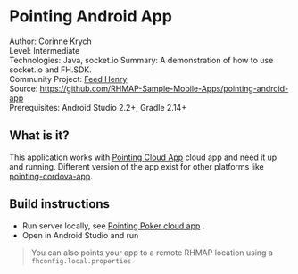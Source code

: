Pointing Android App
====================
Author: Corinne Krych  
Level: Intermediate   
Technologies: Java, socket.io
Summary: A demonstration of how to use socket.io and FH.SDK.   
Community Project: [Feed Henry](http://feedhenry.org)    
Source: https://github.com/RHMAP-Sample-Mobile-Apps/pointing-android-app   
Prerequisites: Android Studio 2.2+, Gradle 2.14+    

## What is it?

This application works with [Pointing Cloud App](https://github.com/RHMAP-Sample-Mobile-Apps/pointing-cloud) cloud app and need it up and running. Different version of the app exist for other platforms like [pointing-cordova-app](https://github.com/RHMAP-Sample-Mobile-Apps/pointing-cordova-app).

## Build instructions

* Run server locally, see [Pointing Poker cloud app](https://github.com/RHMAP-Sample-Mobile-Apps/pointing-cloud) .
* Open in Android Studio and run


> You can also points your app to a remote RHMAP location using a `fhconfig.local.properties`
